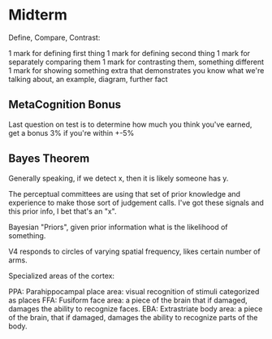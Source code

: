 # Midterm

Define, Compare, Contrast:

1 mark for defining first thing
1 mark for defining second thing
1 mark for separately comparing them
1 mark for contrasting them, something different
1 mark for showing something extra that demonstrates you know what we're talking about, an example, diagram, further fact

## MetaCognition Bonus

Last question on test is to determine how much you think you've earned, get a bonus 3% if you're within +-5%

## Bayes Theorem

Generally speaking, if we detect x, then it is likely someone has y.

The perceptual committees are using that set of prior knowledge and experience to make those sort of judgement calls. I've got these signals and this prior info, I bet that's an "x".

Bayesian "Priors", given prior information what is the likelihood of something.

V4 responds to circles of varying spatial frequency, likes certain number of arms.

Specialized areas of the cortex:

PPA: Parahippocampal place area: visual recognition of stimuli categorized as places
FFA: Fusiform face area: a piece of the brain that if damaged, damages the ability to recognize faces.
EBA: Extrastriate body area: a piece of the brain, that if damaged, damages the ability to recognize parts of the body.
